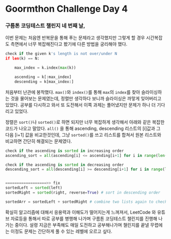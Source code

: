 # Goormthon Challenge Day 4

### 구름톤 코딩테스트 챌린지 네 번째 날,

이번 문제는 처음엔 반복문을 통해 푸는 문제라고 생각했지만 그렇게 할 경우 시간복잡도 측면에서
너무 복잡해진다고 봤기에 다른 방법을 궁리해야 했다.


```python
check if the given k's length is not over/under N
if len(k) == N:

    max_index = k.index(max(k))

    ascending = k[:max_index]
    descending = k[max_index:]
```

처음부터 난관에 봉착했다. `max()`와 `index()`를 통해 `max`의 `index`를 찾아 슬라이싱하는 것을 물어보는 문제였는데, 정렬만
생각하다 보니까 슬라이싱은 까맣게 잊어버리고 있었다. 공부를 다시하고 와서 또 도전해서 이쪽 과제는 풀어냈지만 문제가 하나 더 기다리고 있었다.

정렬은 `sort()`나 `sorted()`로 하면 되지만 너무 복잡하게 생각해서 아래와 같은 복잡한 코드가 나오고 말았다.
`all()` 을 통해 ascending, descending 리스트의 [i]값과 그 다음 [i+1] 값을 비교한것인데,
그냥 `sorted()`를 쓰고 리스트를 합쳐서 원본 리스트와 비교하면 간단히 해결되는 문제였다.

```python
check if the ascending is sorted in increasing order
ascending_sort = all(ascending[i] <= ascending[i+1] for i in range(len(ascending) - 1))

check if the ascending is sorted in decreasing order
descending_sort = all(descending[i] >= descending[i+1] for i in range(len(descending) - 1))


==================>> fix
sortedLeft = sorted(left)
sortedRight = sorted(right, reverse=True) # sort in descending order

sortedArr = sortedLeft + sortedRight # combine two lists again to check sortedArr and the list k
```

확실히 알고리즘에 대해서 응용력과 이해도가 떨어지는게 느껴져서, LeetCode 와 유튜브 자료등을 통해서
따로 공부를 병행해 나가며 구름톤 코딩테스트 챌린지를 진행해 나가는 중이다.
설령 지금은 부족해도 매일 도전하고 공부해나가며 챌린지를 끝낼 무렵에는 이정도 문제는 간단하게 풀 수 있는 레벨에 오르고 싶다.
